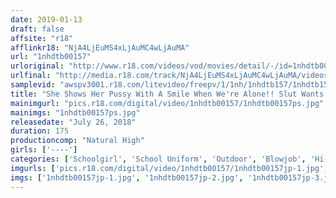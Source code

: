 ```yaml
---
date: 2019-01-13
draft: false
affsite: "r18"
afflinkr18: "NjA4LjEuMS4xLjAuMC4wLjAuMA"
url: "1nhdtb00157"
urloriginal: "http://www.r18.com/videos/vod/movies/detail/-/id=1nhdtb00157"
urlfinal: "http://media.r18.com/track/NjA4LjEuMS4xLjAuMC4wLjAuMA/videos/vod/movies/detail/-/id=1nhdtb00157"
samplevid: "awspv3001.r18.com/litevideo/freepv/1/1nh/1nhdtb157/1nhdtb157_dmb_w.mp4"
title: "She Shows Her Pussy With A Smile When We're Alone!! Slut Wants To Cum From Cock Hard From Nipple Teasing That She Puts In Herself"
mainimgurl: "pics.r18.com/digital/video/1nhdtb00157/1nhdtb00157ps.jpg"
mainimgs: "1nhdtb00157ps.jpg"
releasedate: "July 26, 2018"
duration: 175
productioncomp: "Natural High"
girls: ['----']
categories: ['Schoolgirl', 'School Uniform', 'Outdoor', 'Blowjob', 'Hi-Def']
imgurls: ['pics.r18.com/digital/video/1nhdtb00157/1nhdtb00157jp-1.jpg', 'pics.r18.com/digital/video/1nhdtb00157/1nhdtb00157jp-2.jpg', 'pics.r18.com/digital/video/1nhdtb00157/1nhdtb00157jp-3.jpg', 'pics.r18.com/digital/video/1nhdtb00157/1nhdtb00157jp-4.jpg', 'pics.r18.com/digital/video/1nhdtb00157/1nhdtb00157jp-5.jpg', 'pics.r18.com/digital/video/1nhdtb00157/1nhdtb00157jp-6.jpg', 'pics.r18.com/digital/video/1nhdtb00157/1nhdtb00157jp-7.jpg', 'pics.r18.com/digital/video/1nhdtb00157/1nhdtb00157jp-8.jpg', 'pics.r18.com/digital/video/1nhdtb00157/1nhdtb00157jp-9.jpg', 'pics.r18.com/digital/video/1nhdtb00157/1nhdtb00157jp-10.jpg', 'pics.r18.com/digital/video/1nhdtb00157/1nhdtb00157jp-11.jpg', 'pics.r18.com/digital/video/1nhdtb00157/1nhdtb00157jp-12.jpg', 'pics.r18.com/digital/video/1nhdtb00157/1nhdtb00157jp-13.jpg', 'pics.r18.com/digital/video/1nhdtb00157/1nhdtb00157jp-14.jpg', 'pics.r18.com/digital/video/1nhdtb00157/1nhdtb00157jp-15.jpg', 'pics.r18.com/digital/video/1nhdtb00157/1nhdtb00157jp-16.jpg', 'pics.r18.com/digital/video/1nhdtb00157/1nhdtb00157jp-17.jpg', 'pics.r18.com/digital/video/1nhdtb00157/1nhdtb00157jp-18.jpg', 'pics.r18.com/digital/video/1nhdtb00157/1nhdtb00157jp-19.jpg', 'pics.r18.com/digital/video/1nhdtb00157/1nhdtb00157jp-20.jpg']
imgs: ['1nhdtb00157jp-1.jpg', '1nhdtb00157jp-2.jpg', '1nhdtb00157jp-3.jpg', '1nhdtb00157jp-4.jpg', '1nhdtb00157jp-5.jpg', '1nhdtb00157jp-6.jpg', '1nhdtb00157jp-7.jpg', '1nhdtb00157jp-8.jpg', '1nhdtb00157jp-9.jpg', '1nhdtb00157jp-10.jpg', '1nhdtb00157jp-11.jpg', '1nhdtb00157jp-12.jpg', '1nhdtb00157jp-13.jpg', '1nhdtb00157jp-14.jpg', '1nhdtb00157jp-15.jpg', '1nhdtb00157jp-16.jpg', '1nhdtb00157jp-17.jpg', '1nhdtb00157jp-18.jpg', '1nhdtb00157jp-19.jpg', '1nhdtb00157jp-20.jpg']
---
```

